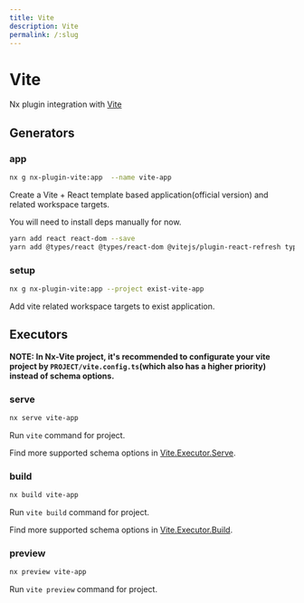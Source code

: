 ```yaml
---
title: Vite
description: Vite
permalink: /:slug
---
```


# Vite

Nx plugin integration with [Vite](https://vitejs.dev/)

## Generators

### app

```bash
nx g nx-plugin-vite:app  --name vite-app
```

Create a Vite + React template based application(official version) and related workspace targets.

You will need to install deps manually for now.

```bash
yarn add react react-dom --save
yarn add @types/react @types/react-dom @vitejs/plugin-react-refresh typescript vite --save-dev
```

### setup

```bash
nx g nx-plugin-vite:app --project exist-vite-app
```

Add vite related workspace targets to exist application.

## Executors

**NOTE: In Nx-Vite project, it's recommended to configurate your vite project by `PROJECT/vite.config.ts`(which also has a higher priority) instead of schema options.**

### serve

```bash
nx serve vite-app
```

Run `vite` command for project.

Find more supported schema options in [Vite.Executor.Serve](/packages/nx-plugin-vite/src/executors/serve/schema.json).

### build

```bash
nx build vite-app
```

Run `vite build` command for project.

Find more supported schema options in [Vite.Executor.Build](/packages/nx-plugin-vite/src/executors/build/schema.json).

### preview

```bash
nx preview vite-app
```

Run `vite preview` command for project.

